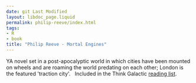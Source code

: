 ```yaml
---
date: git Last Modified
layout: libdoc_page.liquid
permalink: philip-reeve/index.html
tags:
- R
- book
title: "Philip Reeve - Mortal Engines"
---
```


YA novel set in a post-apocalyptic world in which cities have been mounted on  wheels and are roaming the world predating on each other; London is the featured  'traction city'.
  
 Included in the Think Galactic <a href="https://thinkgalactic.org/reading-lists/by-author/">reading list</a>.